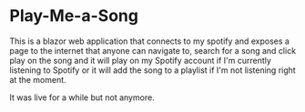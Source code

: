 # Play-Me-a-Song
This is a blazor web application that connects to my spotify and exposes a page to the internet that anyone can navigate to, search for a song and click play on the song and it will play on my Spotify account if I'm currently listening to Spotify or it will add the song to a playlist if I'm not listening right at the moment.

It was live for a while but not anymore.
